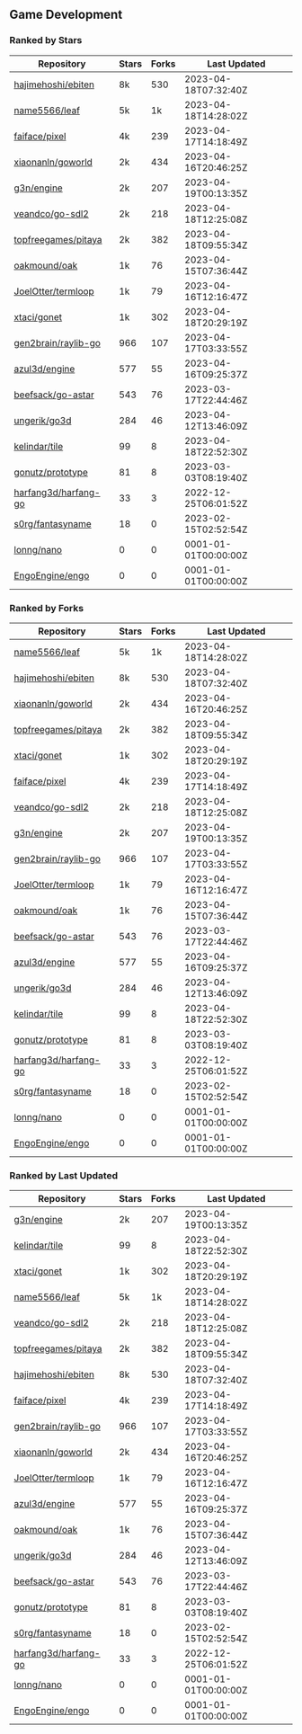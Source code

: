 ## Game Development

### Ranked by Stars

| Repository | Stars | Forks | Last Updated |
|------------|-------|-------|--------------|
| [hajimehoshi/ebiten](https://github.com/hajimehoshi/ebiten) | 8k | 530 | 2023-04-18T07:32:40Z |
| [name5566/leaf](https://github.com/name5566/leaf) | 5k | 1k | 2023-04-18T14:28:02Z |
| [faiface/pixel](https://github.com/faiface/pixel) | 4k | 239 | 2023-04-17T14:18:49Z |
| [xiaonanln/goworld](https://github.com/xiaonanln/goworld) | 2k | 434 | 2023-04-16T20:46:25Z |
| [g3n/engine](https://github.com/g3n/engine) | 2k | 207 | 2023-04-19T00:13:35Z |
| [veandco/go-sdl2](https://github.com/veandco/go-sdl2) | 2k | 218 | 2023-04-18T12:25:08Z |
| [topfreegames/pitaya](https://github.com/topfreegames/pitaya) | 2k | 382 | 2023-04-18T09:55:34Z |
| [oakmound/oak](https://github.com/oakmound/oak) | 1k | 76 | 2023-04-15T07:36:44Z |
| [JoelOtter/termloop](https://github.com/JoelOtter/termloop) | 1k | 79 | 2023-04-16T12:16:47Z |
| [xtaci/gonet](https://github.com/xtaci/gonet) | 1k | 302 | 2023-04-18T20:29:19Z |
| [gen2brain/raylib-go](https://github.com/gen2brain/raylib-go) | 966 | 107 | 2023-04-17T03:33:55Z |
| [azul3d/engine](https://github.com/azul3d/engine) | 577 | 55 | 2023-04-16T09:25:37Z |
| [beefsack/go-astar](https://github.com/beefsack/go-astar) | 543 | 76 | 2023-03-17T22:44:46Z |
| [ungerik/go3d](https://github.com/ungerik/go3d) | 284 | 46 | 2023-04-12T13:46:09Z |
| [kelindar/tile](https://github.com/kelindar/tile) | 99 | 8 | 2023-04-18T22:52:30Z |
| [gonutz/prototype](https://github.com/gonutz/prototype) | 81 | 8 | 2023-03-03T08:19:40Z |
| [harfang3d/harfang-go](https://github.com/harfang3d/harfang-go) | 33 | 3 | 2022-12-25T06:01:52Z |
| [s0rg/fantasyname](https://github.com/s0rg/fantasyname) | 18 | 0 | 2023-02-15T02:52:54Z |
| [lonng/nano](https://github.com/lonng/nano) | 0 | 0 | 0001-01-01T00:00:00Z |
| [EngoEngine/engo](https://github.com/EngoEngine/engo) | 0 | 0 | 0001-01-01T00:00:00Z |

### Ranked by Forks

| Repository | Stars | Forks | Last Updated |
|------------|-------|-------|--------------|
| [name5566/leaf](https://github.com/name5566/leaf) | 5k | 1k | 2023-04-18T14:28:02Z |
| [hajimehoshi/ebiten](https://github.com/hajimehoshi/ebiten) | 8k | 530 | 2023-04-18T07:32:40Z |
| [xiaonanln/goworld](https://github.com/xiaonanln/goworld) | 2k | 434 | 2023-04-16T20:46:25Z |
| [topfreegames/pitaya](https://github.com/topfreegames/pitaya) | 2k | 382 | 2023-04-18T09:55:34Z |
| [xtaci/gonet](https://github.com/xtaci/gonet) | 1k | 302 | 2023-04-18T20:29:19Z |
| [faiface/pixel](https://github.com/faiface/pixel) | 4k | 239 | 2023-04-17T14:18:49Z |
| [veandco/go-sdl2](https://github.com/veandco/go-sdl2) | 2k | 218 | 2023-04-18T12:25:08Z |
| [g3n/engine](https://github.com/g3n/engine) | 2k | 207 | 2023-04-19T00:13:35Z |
| [gen2brain/raylib-go](https://github.com/gen2brain/raylib-go) | 966 | 107 | 2023-04-17T03:33:55Z |
| [JoelOtter/termloop](https://github.com/JoelOtter/termloop) | 1k | 79 | 2023-04-16T12:16:47Z |
| [oakmound/oak](https://github.com/oakmound/oak) | 1k | 76 | 2023-04-15T07:36:44Z |
| [beefsack/go-astar](https://github.com/beefsack/go-astar) | 543 | 76 | 2023-03-17T22:44:46Z |
| [azul3d/engine](https://github.com/azul3d/engine) | 577 | 55 | 2023-04-16T09:25:37Z |
| [ungerik/go3d](https://github.com/ungerik/go3d) | 284 | 46 | 2023-04-12T13:46:09Z |
| [kelindar/tile](https://github.com/kelindar/tile) | 99 | 8 | 2023-04-18T22:52:30Z |
| [gonutz/prototype](https://github.com/gonutz/prototype) | 81 | 8 | 2023-03-03T08:19:40Z |
| [harfang3d/harfang-go](https://github.com/harfang3d/harfang-go) | 33 | 3 | 2022-12-25T06:01:52Z |
| [s0rg/fantasyname](https://github.com/s0rg/fantasyname) | 18 | 0 | 2023-02-15T02:52:54Z |
| [lonng/nano](https://github.com/lonng/nano) | 0 | 0 | 0001-01-01T00:00:00Z |
| [EngoEngine/engo](https://github.com/EngoEngine/engo) | 0 | 0 | 0001-01-01T00:00:00Z |

### Ranked by Last Updated

| Repository | Stars | Forks | Last Updated |
|------------|-------|-------|--------------|
| [g3n/engine](https://github.com/g3n/engine) | 2k | 207 | 2023-04-19T00:13:35Z |
| [kelindar/tile](https://github.com/kelindar/tile) | 99 | 8 | 2023-04-18T22:52:30Z |
| [xtaci/gonet](https://github.com/xtaci/gonet) | 1k | 302 | 2023-04-18T20:29:19Z |
| [name5566/leaf](https://github.com/name5566/leaf) | 5k | 1k | 2023-04-18T14:28:02Z |
| [veandco/go-sdl2](https://github.com/veandco/go-sdl2) | 2k | 218 | 2023-04-18T12:25:08Z |
| [topfreegames/pitaya](https://github.com/topfreegames/pitaya) | 2k | 382 | 2023-04-18T09:55:34Z |
| [hajimehoshi/ebiten](https://github.com/hajimehoshi/ebiten) | 8k | 530 | 2023-04-18T07:32:40Z |
| [faiface/pixel](https://github.com/faiface/pixel) | 4k | 239 | 2023-04-17T14:18:49Z |
| [gen2brain/raylib-go](https://github.com/gen2brain/raylib-go) | 966 | 107 | 2023-04-17T03:33:55Z |
| [xiaonanln/goworld](https://github.com/xiaonanln/goworld) | 2k | 434 | 2023-04-16T20:46:25Z |
| [JoelOtter/termloop](https://github.com/JoelOtter/termloop) | 1k | 79 | 2023-04-16T12:16:47Z |
| [azul3d/engine](https://github.com/azul3d/engine) | 577 | 55 | 2023-04-16T09:25:37Z |
| [oakmound/oak](https://github.com/oakmound/oak) | 1k | 76 | 2023-04-15T07:36:44Z |
| [ungerik/go3d](https://github.com/ungerik/go3d) | 284 | 46 | 2023-04-12T13:46:09Z |
| [beefsack/go-astar](https://github.com/beefsack/go-astar) | 543 | 76 | 2023-03-17T22:44:46Z |
| [gonutz/prototype](https://github.com/gonutz/prototype) | 81 | 8 | 2023-03-03T08:19:40Z |
| [s0rg/fantasyname](https://github.com/s0rg/fantasyname) | 18 | 0 | 2023-02-15T02:52:54Z |
| [harfang3d/harfang-go](https://github.com/harfang3d/harfang-go) | 33 | 3 | 2022-12-25T06:01:52Z |
| [lonng/nano](https://github.com/lonng/nano) | 0 | 0 | 0001-01-01T00:00:00Z |
| [EngoEngine/engo](https://github.com/EngoEngine/engo) | 0 | 0 | 0001-01-01T00:00:00Z |

